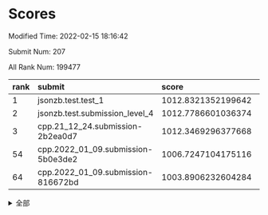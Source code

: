 # Scores

Modified Time: 2022-02-15 18:16:42

Submit Num: 207

All Rank Num: 199477

| rank |               submit               |       score        |       sigma        | pk_num |
| :--- | :--------------------------------- | :----------------- | :----------------- | :----- |
| 1    | jsonzb.test.test_1                 | 1012.8321352199642 | 0.808853887448359  | 3850   |
| 2    | jsonzb.test.submission_level_4     | 1012.7786601036374 | 0.8068147881537351 | 3856   |
| 3    | cpp.21_12_24.submission-2b2ea0d7   | 1012.3469296377668 | 0.7708887221922344 | 3857   |
| 54   | cpp.2022_01_09.submission-5b0e3de2 | 1006.7247104175116 | 0.7212583572886686 | 3851   |
| 64   | cpp.2022_01_09.submission-816672bd | 1003.8906232604284 | 0.7249134760015075 | 3859   |


<details>
<summary>全部</summary>

| rank |                 submit                 |       score        |       sigma        | pk_num |
| :--- | :------------------------------------- | :----------------- | :----------------- | :----- |
| 1    | jsonzb.test.test_1                     | 1012.8321352199642 | 0.808853887448359  | 3850   |
| 2    | jsonzb.test.submission_level_4         | 1012.7786601036374 | 0.8068147881537351 | 3856   |
| 3    | cpp.21_12_24.submission-2b2ea0d7       | 1012.3469296377668 | 0.7708887221922344 | 3857   |
| 4    | gobigger.level_3.submission_level_3_23 | 1011.781531418158  | 0.783317354262266  | 3851   |
| 5    | gobigger.level_3.submission_level_3_4  | 1011.6191529629691 | 0.7708140471609929 | 3849   |
| 6    | gobigger.level_3.submission_level_3_20 | 1011.4029187792398 | 0.7796100868557282 | 3853   |
| 7    | gobigger.level_3.submission_level_3_40 | 1011.3097052175759 | 0.7773961836735503 | 3855   |
| 8    | gobigger.level_3.submission_level_3_24 | 1011.2268284300633 | 0.7682690464059445 | 3859   |
| 9    | gobigger.level_3.submission_level_3_39 | 1010.9548160597043 | 0.756498580091079  | 3852   |
| 10   | gobigger.level_3.submission_level_3_10 | 1010.8062769178119 | 0.761203335514607  | 3858   |
| 11   | gobigger.level_3.submission_level_3_2  | 1010.6504834528184 | 0.7613916289010831 | 3853   |
| 12   | gobigger.level_3.submission_level_3_35 | 1010.5284249953825 | 0.77993934460526   | 3861   |
| 13   | gobigger.level_3.submission_level_3_38 | 1010.4966789575723 | 0.7777991611821018 | 3858   |
| 14   | gobigger.level_3.submission_level_3_14 | 1010.4145108001419 | 0.7481491812983736 | 3851   |
| 15   | gobigger.level_3.submission_level_3_18 | 1010.4105630246066 | 0.7542610787553031 | 3854   |
| 16   | gobigger.level_3.submission_level_3_45 | 1010.3783098971345 | 0.7697692039071681 | 3862   |
| 17   | gobigger.level_3.submission_level_3_5  | 1010.3413888349622 | 0.7955741648456922 | 3852   |
| 18   | gobigger.level_3.submission_level_3_29 | 1010.3076454964108 | 0.7724220293109446 | 3862   |
| 19   | gobigger.level_3.submission_level_3_28 | 1010.3049772360599 | 0.7760165564771719 | 3851   |
| 20   | gobigger.level_3.submission_level_3_26 | 1010.2478059183819 | 0.7746627714658155 | 3855   |
| 21   | gobigger.level_3.submission_level_3_21 | 1010.1595897555168 | 0.7515053820278501 | 3850   |
| 22   | gobigger.level_3.submission_level_3_16 | 1010.0593450021956 | 0.756362557489197  | 3856   |
| 23   | gobigger.level_3.submission_level_3_3  | 1010.0315605156566 | 0.7777157781221121 | 3850   |
| 24   | gobigger.level_3.submission_level_3_1  | 1010.0109564661282 | 0.7451919282734499 | 3852   |
| 25   | gobigger.level_3.submission_level_3_47 | 1009.9876171164618 | 0.7601527499430811 | 3859   |
| 26   | gobigger.level_3.submission_level_3_34 | 1009.9711112984919 | 0.7711975949258495 | 3855   |
| 27   | gobigger.level_3.submission_level_3_12 | 1009.907009239906  | 0.7601698427508211 | 3855   |
| 28   | gobigger.level_3.submission_level_3_17 | 1009.8543566430934 | 0.755586005018887  | 3854   |
| 29   | gobigger.level_3.submission_level_3_30 | 1009.7875096387365 | 0.7636693579815282 | 3854   |
| 30   | gobigger.level_3.submission_level_3_37 | 1009.7672189389181 | 0.7493374110360875 | 3854   |
| 31   | gobigger.level_3.submission_level_3_44 | 1009.7035127214053 | 0.7561979610034953 | 3856   |
| 32   | gobigger.level_3.submission_level_3_31 | 1009.5910483107771 | 0.7453908540781614 | 3854   |
| 33   | gobigger.level_3.submission_level_3_48 | 1009.4951744468036 | 0.7600796091264211 | 3858   |
| 34   | gobigger.level_3.submission_level_3_25 | 1009.4812051506581 | 0.764506135432637  | 3852   |
| 35   | gobigger.level_3.submission_level_3_43 | 1009.4785435864115 | 0.728277653255602  | 3861   |
| 36   | gobigger.level_3.submission_level_3_13 | 1009.4678443611667 | 0.780541921423109  | 3848   |
| 37   | gobigger.level_3.submission_level_3_15 | 1009.4379006449121 | 0.7473498910528179 | 3861   |
| 38   | gobigger.level_3.submission_level_3_8  | 1009.4370135931302 | 0.7397922449472837 | 3857   |
| 39   | gobigger.level_3.submission_level_3_11 | 1009.3998721541473 | 0.7661397549836293 | 3858   |
| 40   | gobigger.level_3.submission_level_3_32 | 1009.3092464930047 | 0.748590857567236  | 3853   |
| 41   | gobigger.level_3.submission_level_3_42 | 1009.2841584104071 | 0.7550877331681318 | 3852   |
| 42   | gobigger.level_3.submission_level_3_22 | 1009.2667684548128 | 0.7610080073257273 | 3857   |
| 43   | gobigger.level_3.submission_level_3_9  | 1009.2565973268748 | 0.7648950914344269 | 3855   |
| 44   | gobigger.level_3.submission_level_3_46 | 1009.1401512583498 | 0.7442574557948233 | 3858   |
| 45   | gobigger.level_3.submission_level_3_7  | 1009.1400947026913 | 0.7329699491749813 | 3858   |
| 46   | gobigger.level_3.submission_level_3_0  | 1009.0477252307365 | 0.765833411363272  | 3857   |
| 47   | gobigger.level_3.submission_level_3_49 | 1008.912881817883  | 0.7550561983604668 | 3857   |
| 48   | gobigger.level_3.submission_level_3_19 | 1008.8093384853336 | 0.7483621514562079 | 3853   |
| 49   | gobigger.level_3.submission_level_3_41 | 1008.6770764017616 | 0.7495127558165238 | 3854   |
| 50   | gobigger.level_3.submission_level_3_6  | 1008.5991368082667 | 0.775474761103569  | 3853   |
| 51   | gobigger.level_3.submission_level_3_36 | 1008.5924833897633 | 0.7312513783353589 | 3862   |
| 52   | gobigger.level_3.submission_level_3_33 | 1008.5568156937579 | 0.7283753164883845 | 3855   |
| 53   | gobigger.level_3.submission_level_3_27 | 1008.1653705612172 | 0.7269485851649141 | 3857   |
| 54   | cpp.2022_01_09.submission-5b0e3de2     | 1006.7247104175116 | 0.7212583572886686 | 3851   |
| 55   | gobigger.level_1.submission_level_1_21 | 1004.4017709727711 | 0.7232808639748352 | 3854   |
| 56   | gobigger.level_1.submission_level_1_23 | 1004.3589818244243 | 0.7213063773796322 | 3850   |
| 57   | gobigger.level_1.submission_level_1_41 | 1004.3224640701793 | 0.710572399662135  | 3857   |
| 58   | gobigger.level_1.submission_level_1_13 | 1004.3211866763033 | 0.715312860028977  | 3853   |
| 59   | gobigger.level_1.submission_level_1_44 | 1004.109725384678  | 0.7214520876437844 | 3856   |
| 60   | gobigger.level_1.submission_level_1_4  | 1004.0856085362904 | 0.7188266227636994 | 3857   |
| 61   | gobigger.level_1.submission_level_1_48 | 1004.0058830697848 | 0.7219459485080103 | 3849   |
| 62   | gobigger.level_1.submission_level_1_9  | 1003.9647657414745 | 0.7184758531457992 | 3856   |
| 63   | gobigger.level_1.submission_level_1_47 | 1003.9445396259481 | 0.7224875040200897 | 3852   |
| 64   | cpp.2022_01_09.submission-816672bd     | 1003.8906232604284 | 0.7249134760015075 | 3859   |
| 65   | gobigger.level_1.submission_level_1_12 | 1003.838178967745  | 0.7107234192273384 | 3855   |
| 66   | gobigger.level_1.submission_level_1_35 | 1003.8264872298716 | 0.7298242136779565 | 3854   |
| 67   | gobigger.level_1.submission_level_1_5  | 1003.8155752735048 | 0.7177064116216719 | 3852   |
| 68   | gobigger.level_1.submission_level_1_43 | 1003.791014915946  | 0.710089527934145  | 3851   |
| 69   | gobigger.level_1.submission_level_1_1  | 1003.6866274432927 | 0.7119619142932414 | 3851   |
| 70   | gobigger.level_1.submission_level_1_36 | 1003.6317881116955 | 0.7226687137135566 | 3851   |
| 71   | gobigger.level_1.submission_level_1_33 | 1003.6225946674018 | 0.7211640649838122 | 3857   |
| 72   | gobigger.level_1.submission_level_1_30 | 1003.5900215140219 | 0.714355185290924  | 3857   |
| 73   | gobigger.level_1.submission_level_1_31 | 1003.5695247908832 | 0.7161881695186724 | 3855   |
| 74   | gobigger.level_1.submission_level_1_3  | 1003.519661538615  | 0.7141446579099187 | 3854   |
| 75   | gobigger.level_1.submission_level_1_19 | 1003.3859509581188 | 0.7104037940335006 | 3853   |
| 76   | gobigger.level_1.submission_level_1_20 | 1003.2919284464791 | 0.7294069298537535 | 3852   |
| 77   | gobigger.level_1.submission_level_1_24 | 1003.245877975065  | 0.7123726833420432 | 3849   |
| 78   | gobigger.level_1.submission_level_1_29 | 1003.1637816817664 | 0.7191855174566062 | 3855   |
| 79   | gobigger.level_1.submission_level_1_2  | 1003.1366287989821 | 0.7076886986369915 | 3857   |
| 80   | gobigger.level_1.submission_level_1_28 | 1003.1338143714161 | 0.7130687434568095 | 3857   |
| 81   | gobigger.level_1.submission_level_1_11 | 1003.0956613324124 | 0.7190048972072708 | 3856   |
| 82   | gobigger.level_1.submission_level_1_38 | 1003.07447750513   | 0.7146572761929603 | 3862   |
| 83   | gobigger.level_1.submission_level_1_7  | 1003.0631503960834 | 0.7144078787220408 | 3855   |
| 84   | gobigger.level_1.submission_level_1_26 | 1003.0352497923712 | 0.7171980594154851 | 3855   |
| 85   | gobigger.level_1.submission_level_1_27 | 1003.0230990822304 | 0.7215244338211283 | 3851   |
| 86   | gobigger.level_1.submission_level_1_49 | 1002.986967851489  | 0.713760427203724  | 3854   |
| 87   | gobigger.level_1.submission_level_1_34 | 1002.9060685155035 | 0.7147512820033706 | 3853   |
| 88   | gobigger.level_1.submission_level_1_42 | 1002.9053079925924 | 0.7245959782670752 | 3853   |
| 89   | gobigger.level_1.submission_level_1_37 | 1002.8580504043241 | 0.7213735743130614 | 3854   |
| 90   | gobigger.level_1.submission_level_1_17 | 1002.8237958805026 | 0.7070618976201863 | 3850   |
| 91   | gobigger.level_1.submission_level_1_16 | 1002.7771217859043 | 0.7134320974922255 | 3848   |
| 92   | gobigger.level_1.submission_level_1_0  | 1002.755401607752  | 0.7125985022379852 | 3857   |
| 93   | gobigger.level_1.submission_level_1_45 | 1002.6830819568539 | 0.7132943967019696 | 3858   |
| 94   | gobigger.level_1.submission_level_1_6  | 1002.6790013075542 | 0.7177368398432398 | 3855   |
| 95   | gobigger.level_1.submission_level_1_22 | 1002.6006944973267 | 0.7151820288682014 | 3851   |
| 96   | gobigger.level_1.submission_level_1_15 | 1002.5061840550864 | 0.7194025592675424 | 3852   |
| 97   | gobigger.level_1.submission_level_1_8  | 1002.4751151703613 | 0.7199111836420217 | 3855   |
| 98   | gobigger.level_1.submission_level_1_40 | 1002.4729994779221 | 0.711351562937547  | 3855   |
| 99   | gobigger.level_1.submission_level_1_10 | 1002.4505598513442 | 0.7172094775498734 | 3855   |
| 100  | gobigger.level_1.submission_level_1_32 | 1002.3547490287345 | 0.7207627849757616 | 3860   |
| 101  | gobigger.level_1.submission_level_1_46 | 1002.3437907141603 | 0.707927418476006  | 3855   |
| 102  | gobigger.level_1.submission_level_1_14 | 1002.2454475509618 | 0.7153461311003223 | 3854   |
| 103  | gobigger.level_1.submission_level_1_18 | 1002.1307912143236 | 0.7155665525465151 | 3861   |
| 104  | gobigger.level_1.submission_level_1_39 | 1002.1014613081725 | 0.705758484344634  | 3857   |
| 105  | gobigger.level_1.submission_level_1_25 | 1001.8409661741433 | 0.7046305344624552 | 3859   |
| 106  | gobigger.random.submission_random_16   | 997.4239501697261  | 0.7038217004100177 | 3856   |
| 107  | gobigger.random.submission_random_4    | 997.0671557836077  | 0.715486288745433  | 3851   |
| 108  | gobigger.random.submission_random_47   | 997.051662384161   | 0.7126400570805081 | 3854   |
| 109  | gobigger.random.submission_random_38   | 996.9196024439946  | 0.6997426521621263 | 3856   |
| 110  | gobigger.random.submission_random_12   | 996.9014450864482  | 0.7122123550673425 | 3850   |
| 111  | gobigger.random.submission_random_2    | 996.8914452994778  | 0.7072554019717878 | 3852   |
| 112  | gobigger.random.submission_random_24   | 996.7016000741914  | 0.7065497399103688 | 3860   |
| 113  | gobigger.random.submission_random_25   | 996.6535388759946  | 0.7145310516566588 | 3855   |
| 114  | gobigger.random.submission_random_0    | 996.6262198724181  | 0.7111203561409192 | 3858   |
| 115  | gobigger.random.submission_random_40   | 996.6259342006836  | 0.7080064788757597 | 3852   |
| 116  | gobigger.random.submission_random_26   | 996.6197526275143  | 0.7174102757880021 | 3856   |
| 117  | gobigger.random.submission_random_34   | 996.5476383132523  | 0.7038904629918513 | 3853   |
| 118  | gobigger.random.submission_random_8    | 996.5401096929479  | 0.703000184157578  | 3854   |
| 119  | gobigger.random.submission_random_21   | 996.5357576062645  | 0.7075133789549459 | 3854   |
| 120  | gobigger.random.submission_random_29   | 996.4968000185506  | 0.6955691334227794 | 3854   |
| 121  | gobigger.random.submission_random_42   | 996.4300762927869  | 0.7078351184268246 | 3856   |
| 122  | gobigger.random.submission_random_48   | 996.4113962181046  | 0.701447749387418  | 3857   |
| 123  | gobigger.random.submission_random_23   | 996.3859506609404  | 0.7187794412569548 | 3850   |
| 124  | gobigger.random.submission_random_11   | 996.3490740249146  | 0.7184762420396018 | 3854   |
| 125  | gobigger.random.submission_random_1    | 996.3078789555469  | 0.7111259018668901 | 3852   |
| 126  | gobigger.random.submission_random_41   | 996.2811347562596  | 0.7115301431735044 | 3854   |
| 127  | gobigger.random.submission_random_9    | 996.2739261105054  | 0.7264053369483082 | 3856   |
| 128  | gobigger.random.submission_random_43   | 996.2483436822549  | 0.7032864420423443 | 3852   |
| 129  | gobigger.random.submission_random_17   | 996.2270083844938  | 0.7116303486290622 | 3858   |
| 130  | gobigger.random.submission_random_3    | 996.2242683691057  | 0.720334262360448  | 3858   |
| 131  | gobigger.random.submission_random_28   | 996.1737553370467  | 0.7107087780722954 | 3854   |
| 132  | gobigger.random.submission_random_10   | 996.1206945261838  | 0.7004243085349116 | 3856   |
| 133  | gobigger.random.submission_random_46   | 996.1138111683791  | 0.7171829439588434 | 3852   |
| 134  | gobigger.random.submission_random_18   | 996.0832340858511  | 0.7005714245167981 | 3859   |
| 135  | gobigger.random.submission_random_5    | 996.0254709488606  | 0.7075463075204785 | 3855   |
| 136  | gobigger.random.submission_random_44   | 996.006653026544   | 0.6967962560819682 | 3856   |
| 137  | gobigger.random.submission_random_32   | 995.9004819836917  | 0.7089924806629445 | 3856   |
| 138  | gobigger.random.submission_random_39   | 995.8859023914438  | 0.7168376170392315 | 3851   |
| 139  | gobigger.random.submission_random_30   | 995.800450895625   | 0.6990772433696032 | 3851   |
| 140  | gobigger.random.submission_random_14   | 995.7684105154643  | 0.7204542401117583 | 3851   |
| 141  | gobigger.random.submission_random_33   | 995.6210055384439  | 0.7044767046604983 | 3856   |
| 142  | gobigger.random.submission_random_27   | 995.6060754994631  | 0.7202584575596199 | 3856   |
| 143  | gobigger.random.submission_random_6    | 995.5222833239703  | 0.7032371134655492 | 3852   |
| 144  | gobigger.random.submission_random_15   | 995.4886934712623  | 0.710790575833804  | 3852   |
| 145  | gobigger.random.submission_random_37   | 995.4826332643952  | 0.7143997048112922 | 3852   |
| 146  | gobigger.random.submission_random_7    | 995.4668288557021  | 0.7109218268932498 | 3855   |
| 147  | gobigger.random.submission_random_36   | 995.3584287698076  | 0.721159378948297  | 3847   |
| 148  | gobigger.random.submission_random_19   | 995.3570160555005  | 0.709566261120131  | 3850   |
| 149  | gobigger.random.submission_random_31   | 995.2742421038209  | 0.7130343044744689 | 3852   |
| 150  | gobigger.random.submission_random_35   | 995.2673207826076  | 0.7080142406172361 | 3851   |
| 151  | gobigger.random.submission_random_13   | 995.2541920149656  | 0.7042246398402934 | 3850   |
| 152  | gobigger.random.submission_random_22   | 995.1621325639624  | 0.7102404276526283 | 3857   |
| 153  | gobigger.random.submission_random_45   | 994.969531097637   | 0.7104947581725679 | 3862   |
| 154  | gobigger.random.submission_random_20   | 994.95965973745    | 0.7190615094982836 | 3859   |
| 155  | gobigger.random.submission_random_49   | 994.8765637535331  | 0.7066646583033986 | 3858   |
| 156  | gobigger.level_2.submission_level_2_27 | 993.9614621917216  | 0.736044282465847  | 3855   |
| 157  | gobigger.level_2.submission_level_2_1  | 993.8965979279251  | 0.7302002331830766 | 3857   |
| 158  | gobigger.level_2.submission_level_2_2  | 993.690664971174   | 0.7269046731064589 | 3852   |
| 159  | gobigger.level_2.submission_level_2_39 | 993.6498912466343  | 0.7186202649048854 | 3855   |
| 160  | gobigger.level_2.submission_level_2_31 | 993.370283835027   | 0.726630915933439  | 3852   |
| 161  | gobigger.level_2.submission_level_2_23 | 993.3452271266475  | 0.7292985623429025 | 3860   |
| 162  | gobigger.level_2.submission_level_2_9  | 993.1688956793479  | 0.7274722552987624 | 3852   |
| 163  | gobigger.level_2.submission_level_2_17 | 993.1491311346956  | 0.7460621567784299 | 3849   |
| 164  | gobigger.level_2.submission_level_2_22 | 993.0920955986913  | 0.7427128683238612 | 3853   |
| 165  | gobigger.level_2.submission_level_2_44 | 993.030917239641   | 0.7517933428289926 | 3856   |
| 166  | gobigger.level_2.submission_level_2_18 | 992.9519974616287  | 0.7495904389272704 | 3859   |
| 167  | gobigger.level_2.submission_level_2_13 | 992.6300408551906  | 0.7555340194988477 | 3859   |
| 168  | gobigger.level_2.submission_level_2_16 | 992.6089867621201  | 0.7340947099391032 | 3856   |
| 169  | gobigger.level_2.submission_level_2_24 | 992.5187921439581  | 0.739737636568282  | 3855   |
| 170  | gobigger.level_2.submission_level_2_21 | 992.5171208662535  | 0.7401024945916851 | 3852   |
| 171  | gobigger.level_2.submission_level_2_7  | 992.5115303761721  | 0.752271429565221  | 3850   |
| 172  | gobigger.level_2.submission_level_2_29 | 992.3506553461422  | 0.7517336168726678 | 3854   |
| 173  | gobigger.level_2.submission_level_2_26 | 992.3415707091324  | 0.7362596943736651 | 3858   |
| 174  | gobigger.level_2.submission_level_2_37 | 992.3350750381425  | 0.760934903156491  | 3861   |
| 175  | gobigger.level_2.submission_level_2_45 | 992.318599013695   | 0.7244919489760032 | 3856   |
| 176  | gobigger.level_2.submission_level_2_35 | 992.3114391320789  | 0.7501801255817855 | 3853   |
| 177  | gobigger.level_2.submission_level_2_32 | 992.2496879301569  | 0.7467734921066806 | 3851   |
| 178  | gobigger.level_2.submission_level_2_36 | 992.2284839446507  | 0.7428311726954228 | 3849   |
| 179  | gobigger.level_2.submission_level_2_49 | 992.1844039154539  | 0.7453939762366693 | 3858   |
| 180  | gobigger.level_2.submission_level_2_3  | 992.1823774828256  | 0.7417729115601851 | 3857   |
| 181  | gobigger.level_2.submission_level_2_4  | 992.1433069471032  | 0.7408953276703686 | 3848   |
| 182  | gobigger.level_2.submission_level_2_34 | 992.11693858065    | 0.7322825887853986 | 3854   |
| 183  | gobigger.level_2.submission_level_2_30 | 992.1061698775754  | 0.7537962412239232 | 3852   |
| 184  | gobigger.level_2.submission_level_2_38 | 992.0491551296934  | 0.739154992697704  | 3857   |
| 185  | gobigger.level_2.submission_level_2_47 | 991.9701424494158  | 0.7527064434947703 | 3856   |
| 186  | gobigger.level_2.submission_level_2_42 | 991.9604596557367  | 0.765612848821402  | 3859   |
| 187  | gobigger.level_2.submission_level_2_25 | 991.9273263183842  | 0.7524784254875153 | 3858   |
| 188  | gobigger.level_2.submission_level_2_20 | 991.8834140796797  | 0.7261450012860755 | 3856   |
| 189  | gobigger.level_2.submission_level_2_14 | 991.8387818157773  | 0.7435935155809633 | 3852   |
| 190  | gobigger.level_2.submission_level_2_5  | 991.6892825995692  | 0.7373145923287368 | 3856   |
| 191  | gobigger.level_2.submission_level_2_40 | 991.6678338048681  | 0.7383483371115919 | 3852   |
| 192  | gobigger.level_2.submission_level_2_6  | 991.6209674695737  | 0.7432253324961324 | 3855   |
| 193  | gobigger.level_2.submission_level_2_33 | 991.6076618156832  | 0.7650247814083794 | 3855   |
| 194  | gobigger.level_2.submission_level_2_48 | 991.2946601568451  | 0.7544506708038058 | 3859   |
| 195  | gobigger.level_2.submission_level_2_28 | 991.1785736375223  | 0.7548047746711655 | 3857   |
| 196  | gobigger.level_2.submission_level_2_15 | 991.0878536945825  | 0.7559658047841795 | 3850   |
| 197  | gobigger.level_2.submission_level_2_19 | 991.0403340331357  | 0.7373986146576725 | 3854   |
| 198  | gobigger.level_2.submission_level_2_46 | 991.0090337939224  | 0.7756142968164864 | 3857   |
| 199  | gobigger.level_2.submission_level_2_8  | 990.9075811617327  | 0.7538652000407197 | 3860   |
| 200  | gobigger.level_2.submission_level_2_0  | 990.8563825711774  | 0.7734671680629187 | 3851   |
| 201  | gobigger.level_2.submission_level_2_12 | 990.7800038572343  | 0.7612845726832934 | 3856   |
| 202  | gobigger.level_2.submission_level_2_11 | 990.4745039048236  | 0.7487114218136289 | 3853   |
| 203  | gobigger.level_2.submission_level_2_43 | 990.4184843270848  | 0.7604572385286319 | 3854   |
| 204  | gobigger.level_2.submission_level_2_10 | 989.8628373662176  | 0.7762736895197907 | 3851   |
| 205  | gobigger.level_2.submission_level_2_41 | 989.659091610613   | 0.7768144599180924 | 3859   |
| 206  | gobigger.none.submission_none_1        | 978.5080199949663  | 1.3412671396697473 | 3853   |
| 207  | gobigger.none.submission_none_0        | 976.6298467569031  | 1.412775236758014  | 3853   |

</details>